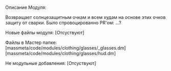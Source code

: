 Описание Модуля:

Возвращает солнцезащитным очкам и всем худам на основе этих очков защиту от сварки.
Было спровоцированно PR'ом: ...?

Новые файлы модуля:
[Отсуствуют]

Файлы в Мастер папке:
[massmeta/code/modules/clothing/glasses/_glasses.dm]
[massmeta/code/modules/clothing/glasses/hud.dm]

Не модульные добавления:
[Отсуствуют]
